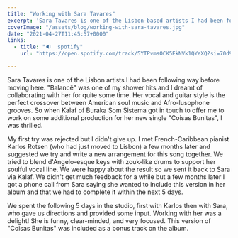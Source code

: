 ```yaml
---
title: "Working with Sara Tavares"
excerpt: 'Sara Tavares is one of the Lisbon-based artists I had been following way before moving here. "Balancê" was one of my shower hits...'
coverImage: "/assets/blog/working-with-sara-tavares.jpg"
date: "2021-04-27T11:45:57+0000"
links:
  - title: "🔉  spotify"
    url: "https://open.spotify.com/track/5YTPvmsOCK5EkNVk1QYeXQ?si=70d9a3265ca64fba"

---
```


Sara Tavares is one of the Lisbon artists I had been following way before moving here. "Balancê" was one of my shower hits and I dreamt of collaborating with her for quite some time. Her vocal and guitar style is the perfect crossover between American soul music and Afro-lusophone grooves. So when Kalaf of Buraka Som Sistema got in touch to offer me to work on some additional production for her new single "Coisas Bunitas", I was thrilled.

My first try was rejected but I didn't give up. I met French-Caribbean pianist Karlos Rotsen (who had just moved to Lisbon) a few months later and suggested we try and write a new arrangement for this song together. We tried to blend d'Angelo-esque keys with zouk-like drums to support her soulful vocal line. We were happy about the result so we sent it back to Sara via Kalaf. We didn't get much feedback for a while but a few months later I got a phone call from Sara saying she wanted to include this version in her album and that we had to complete it within the next 5 days.

We spent the following 5 days in the studio, first with Karlos then with Sara, who gave us directions and provided some input. Working with her was a delight! She is funny, clear-minded, and very focused. This version of "Coisas Bunitas" was included as a bonus track on the album.
